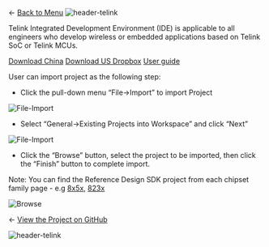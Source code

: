 ← [Back to Menu](https://telinkgithub.github.io/Telink/ "Menu")
![header-telink](https://i.imgur.com/5kRG6CF.jpg)

Telink Integrated Development Environment (IDE) is applicable to all engineers who develop wireless or embedded applications based on Telink SoC or Telink MCUs.

[Download China](http://wiki.telink-semi.cn/tools_and_sdk/Tools/IDE/Telink_IDE.zip)
[Download US Dropbox](https://www.dropbox.com/s/ths9rev0tvhhl96/Telink_IDE.zip?dl=0)
[User guide](http://wiki.telink-semi.cn/tools_and_sdk/Tools/IDE/IDE_Userguide.zip)

User can import project as the following step:

* Click the pull-down menu “File→Import” to import Project

![File-Import](http://wiki.telink-semi.cn/dokuwiki/lib/exe/detail.php?id=menu%3Atools%3Aide_quick_start&media=menu:tools:pasted:20181020-171632.png")

* Select “General→Existing Projects into Workspace” and click “Next”

![File-Import](http://wiki.telink-semi.cn/dokuwiki/lib/exe/fetch.php?media=menu:tools:pasted:20181020-171817.png")

* Click the “Browse” button, select the project to be imported, then click the “Finish” button to complete import.

Note: You can find the Reference Design SDK project from each chipset family page - e.g [8x5x](https://telinkgithub.github.io/TLSR8x5x-Family/"), [823x](https://telinkgithub.github.io/TLSR823x-Family/")

![Browse](http://wiki.telink-semi.cn/dokuwiki/lib/exe/detail.php?id=menu%3Atools%3Aide_quick_start&media=menu:tools:pasted:20181020-172016.png")


← [View the Project on GitHub](https://github.com/TelinkGithub/item-2 "Menu")


![header-telink](https://i.imgur.com/7U96dR0.jpg)
